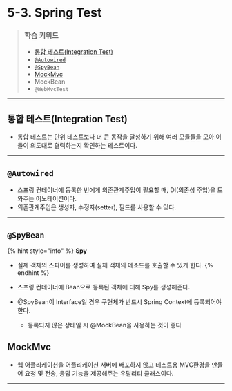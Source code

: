 # 5-3. Spring Test

> ### 학습 키워드
>
> * [통합 테스트(Integration Test)](5-3.-spring-test.md#integration-test)
> * [`@Autowired`](5-3.-spring-test.md#autowired)
> * [`@SpyBean`](5-3.-spring-test.md#spybean)
> * [MockMvc](5-3.-spring-test.md#mockmvc)
> * MockBean
> * `@WebMvcTest`

***

## 통합 테스트(Integration Test)

* 통합 테스트는 단위 테스트보다 더 큰 동작을 달성하기 위해 여러 모듈들을 모아 이들이 의도대로 협력하는지 확인하는 테스트이다.

***

## `@Autowired`

* 스프링 컨테이너에 등록한 빈에게 의존관계주입이 필요할 때, DI(의존성 주입)을 도와주는 어노테이션이다.
* 의존관계주입은 생성자, 수정자(setter), 필드를 사용할 수 있다.

***

## `@SpyBean`

{% hint style="info" %}
**Spy**

* 실제 객체의 스파이를 생성하여 실체 객체의 메소드를 호출할 수 있게 한다.
{% endhint %}

* 스프링 컨테이너에 Bean으로 등록된 객체에 대해 Spy를 생성해준다.
* @SpyBean이 Interface일 경우 구현체가 반드시 Spring Context에 등록되어야 한다.
  * 등록되지 않은 상태일 시 @MockBean을 사용하는 것이 좋다

## MockMvc

* 웹 어플리케이션을 어플리케이션 서버에 배포하지 않고 테스트용 MVC환경을 만들어 요청 및 전송, 응답 기능을 제공해주는 유틸리티 클래스이다.

***
